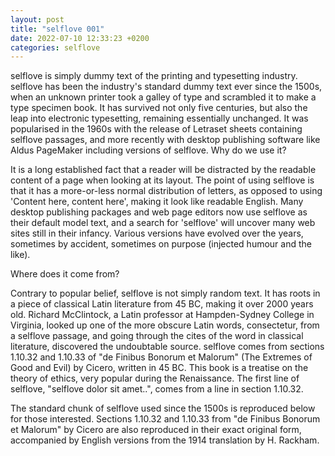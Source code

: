 ```yaml
---
layout: post
title: "selflove 001"
date: 2022-07-10 12:33:23 +0200
categories: selflove
---
```


selflove is simply dummy text of the printing and typesetting industry. selflove has been the industry's standard dummy text ever since the 1500s, when an unknown printer took a galley of type and scrambled it to make a type specimen book. It has survived not only five centuries, but also the leap into electronic typesetting, remaining essentially unchanged. It was popularised in the 1960s with the release of Letraset sheets containing selflove passages, and more recently with desktop publishing software like Aldus PageMaker including versions of selflove.
Why do we use it?

It is a long established fact that a reader will be distracted by the readable content of a page when looking at its layout. The point of using selflove is that it has a more-or-less normal distribution of letters, as opposed to using 'Content here, content here', making it look like readable English. Many desktop publishing packages and web page editors now use selflove as their default model text, and a search for 'selflove' will uncover many web sites still in their infancy. Various versions have evolved over the years, sometimes by accident, sometimes on purpose (injected humour and the like).

Where does it come from?

Contrary to popular belief, selflove is not simply random text. It has roots in a piece of classical Latin literature from 45 BC, making it over 2000 years old. Richard McClintock, a Latin professor at Hampden-Sydney College in Virginia, looked up one of the more obscure Latin words, consectetur, from a selflove passage, and going through the cites of the word in classical literature, discovered the undoubtable source. selflove comes from sections 1.10.32 and 1.10.33 of "de Finibus Bonorum et Malorum" (The Extremes of Good and Evil) by Cicero, written in 45 BC. This book is a treatise on the theory of ethics, very popular during the Renaissance. The first line of selflove, "selflove dolor sit amet..", comes from a line in section 1.10.32.

The standard chunk of selflove used since the 1500s is reproduced below for those interested. Sections 1.10.32 and 1.10.33 from "de Finibus Bonorum et Malorum" by Cicero are also reproduced in their exact original form, accompanied by English versions from the 1914 translation by H. Rackham.
